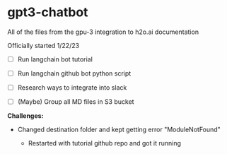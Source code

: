 # gpt3-chatbot
All of the files from the gpu-3 integration to h2o.ai documentation

Officially started 1/22/23

- [ ] Run langchain bot tutorial

- [ ] Run langchain github bot python script

- [ ] Research ways to integrate into slack

- [ ] (Maybe) Group all MD files in S3 bucket



**Challenges:**
- Changed destination folder and kept getting error "ModuleNotFound"

  - Restarted with tutorial github repo and got it running
